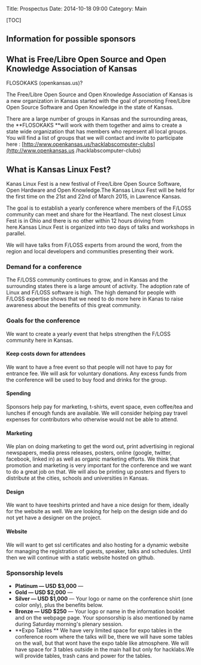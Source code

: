 Title: Prospectus
Date: 2014-10-18 09:00
Category: Main

[TOC]

## Information for possible sponsors

## What is Free/Libre Open Source and Open Knowledge Association of Kansas
FLOSOKAKS (openkansas.us)?

The Free/Libre Open Source and Open Knowledge Association of Kansas is a new
organization in Kansas started with the goal of promoting Free/Libre Open
Source Software and Open Knowledge in the state of Kansas.

There are a large number of groups in Kansas and the surrounding areas, the
**FLOSOKAKS **will work with them together and aims to create a state wide
organization that has members who represent all local groups. You will find a
list of groups that we will contact and invite to participate here :
[http://www.openkansas.us/hacklabscomputer-clubs](http://www.openkansas.us
/hacklabscomputer-clubs)

## What is Kansas Linux Fest?

Kanas Linux Fest is a new festival of Free/Libre Open Source Software, Open
Hardware and Open Knowledge.The Kansas Linux Fest will be held for the first
time on the 21st and 22nd of March 2015, in Lawrence Kansas.

The goal is to establish a yearly conference where members of the F/LOSS
community can meet and share for the Heartland. The next closest Linux Fest is
in Ohio and there is no other within 12 hours driving from here.Kansas Linux
Fest is organized into two days of talks and workshops in parallel.

We will have talks from F/LOSS experts from around the word, from the region
and local developers and communities presenting their work.

### Demand for a conference

The F/LOSS community continues to grow, and in Kansas and the surrounding
states there is a large amount of activity. The adoption rate of Linux and
F/LOSS software is high. The high demand for people with F/LOSS expertise
shows that we need to do more here in Kanas to raise awareness about the
benefits of this great community.

### Goals for the conference

We want to create a yearly event that helps strengthen the F/LOSS community
here in Kansas.

#### Keep costs down for attendees

We want to have a free event so that people will not have to pay for entrance
fee. We will ask for voluntary donations. Any excess funds from the conference
will be used to buy food and drinks for the group.

#### Spending

Sponsors help pay for marketing, t-shirts, event space, even coffee/tea and
lunches if enough funds are available. We will consider helping pay travel
expenses for contributors who otherwise would not be able to attend.

#### Marketing

We plan on doing marketing to get the word out, print advertising in regional
newspapers, media press releases, posters, online (google, twitter, facebook,
linked in) as well as organic marketing efforts. We think that promotion and
marketing is very important for the conference and we want to do a great job
on that. We will also be printing up posters and flyers to distribute at the
cities, schools and universities in Kansas.

#### Design

We want to have teeshirts printed and have a nice design for them, ideally for
the website as well. We are looking for help on the design side and do not yet
have a designer on the project.

#### Website

We will want to get ssl certificates and also hosting for a dynamic website
for managing the registration of guests, speaker, talks and schedules. Until
then we will continue with a static website hosted on github.

### Sponsorship levels

  * **Platinum — USD $3,000** — 
  * **Gold — USD $2,000** — 
  * **Silver — USD $1,000** — Your logo or name on the conference shirt (one color only), plus the benefits below. 
  * **Bronze — USD $250** — Your logo or name in the information booklet and on the webpage page. Your sponsorship is also mentioned by name during Saturday morning's plenary session. 
  * **Expo Tables ** We have very limited space for expo tables in the conference room where the talks will be, there we will have some tables on the wall, but that wont have the expo table like atmosphere. We will have space for 3 tables outside in the main hall but only for hacklabs.We will provide tables, trash cans and power for the tables. 

